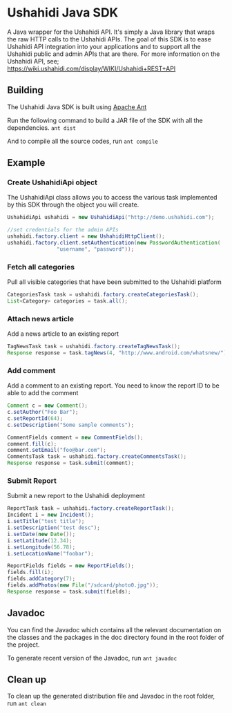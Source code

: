 # Ushahidi Java SDK #

A Java wrapper for the Ushahidi API. It's simply a Java library that wraps the raw HTTP calls to the Ushahidi APIs. 
The goal of this SDK is to ease Ushahidi API integration into your applications and to support all the Ushahidi public and admin APIs that are there. 
For more information on the Ushahidi API, see; https://wiki.ushahidi.com/display/WIKI/Ushahidi+REST+API

## Building
The Ushahidi Java SDK is built using [Apache Ant]()

Run the following command to build a JAR file of the SDK with all the dependencies.
`ant dist` 

And to compile all the source codes, run
`ant compile`

## Example

### Create UshahidiApi object
The UshahidiApi class allows you to access the various task implemented by this SDK 
through the object you will create.

```java
UshahidiApi ushahidi = new UshahidiApi("http://demo.ushahidi.com");

//set credentials for the admin APIs
ushahidi.factory.client = new UshahidiHttpClient();
ushahidi.factory.client.setAuthentication(new PasswordAuthentication(
				"username", "password"));

```

### Fetch all categories
Pull all visible categories that have been submitted to the Ushahidi platform

```java
CategoriesTask task = ushahidi.factory.createCategoriesTask();
List<Category> categories = task.all();
```

### Attach news article
Add a news article to an existing report

```java
TagNewsTask task = ushahidi.factory.createTagNewsTask();
Response response = task.tagNews(4, "http://www.android.com/whatsnew/");
```

### Add comment
Add a comment to an existing report. You need to know the report ID to be able 
to add the comment

```java
Comment c = new Comment();
c.setAuthor("Foo Bar");
c.setReportId(64);
c.setDescription("Some sample comments");

CommentFields comment = new CommentFields();
comment.fill(c);
comment.setEmail("foo@bar.com");
CommentsTask task = ushahidi.factory.createCommentsTask();
Response response = task.submit(comment);
```

### Submit Report
Submit a new report to the Ushahidi deployment

```java
ReportTask task = ushahidi.factory.createReportTask();
Incident i = new Incident();
i.setTitle("test title");
i.setDescription("test desc");
i.setDate(new Date());
i.setLatitude(12.34);
i.setLongitude(56.78);
i.setLocationName("foobar");

ReportFields fields = new ReportFields();
fields.fill(i);
fields.addCategory(7);
fields.addPhotos(new File("/sdcard/photo0.jpg"));
Response response = task.submit(fields);
```

## Javadoc 
You can find the Javadoc which contains all the relevant documentation on the classes 
and the packages in the doc directory found in the root folder of the project.

To generate recent version of the Javadoc, run 
`ant javadoc`

## Clean up
To clean up the generated distribution file and Javadoc in the root folder, run 
`ant clean`
